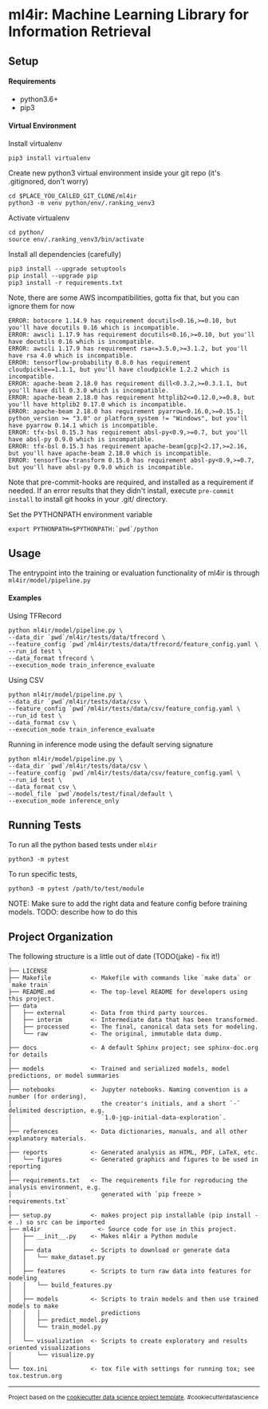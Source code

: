 # ml4ir: Machine Learning Library for Information Retrieval

## Setup
#### Requirements
* python3.6+
* pip3

#### Virtual Environment
Install virtualenv
```
pip3 install virtualenv
```

Create new python3 virtual environment inside your git repo (it's .gitignored, don't worry)
```
cd $PLACE_YOU_CAlLED_GIT_CLONE/ml4ir
python3 -m venv python/env/.ranking_venv3
```

Activate virtualenv
```
cd python/
source env/.ranking_venv3/bin/activate
```

Install all dependencies (carefully)
```
pip3 install --upgrade setuptools
pip install --upgrade pip
pip3 install -r requirements.txt
```

Note, there are some AWS incompatibilities, gotta fix that, but you can ignore them for now
```
ERROR: botocore 1.14.9 has requirement docutils<0.16,>=0.10, but you'll have docutils 0.16 which is incompatible.
ERROR: awscli 1.17.9 has requirement docutils<0.16,>=0.10, but you'll have docutils 0.16 which is incompatible.
ERROR: awscli 1.17.9 has requirement rsa<=3.5.0,>=3.1.2, but you'll have rsa 4.0 which is incompatible.
ERROR: tensorflow-probability 0.8.0 has requirement cloudpickle==1.1.1, but you'll have cloudpickle 1.2.2 which is incompatible.
ERROR: apache-beam 2.18.0 has requirement dill<0.3.2,>=0.3.1.1, but you'll have dill 0.3.0 which is incompatible.
ERROR: apache-beam 2.18.0 has requirement httplib2<=0.12.0,>=0.8, but you'll have httplib2 0.17.0 which is incompatible.
ERROR: apache-beam 2.18.0 has requirement pyarrow<0.16.0,>=0.15.1; python_version >= "3.0" or platform_system != "Windows", but you'll have pyarrow 0.14.1 which is incompatible.
ERROR: tfx-bsl 0.15.3 has requirement absl-py<0.9,>=0.7, but you'll have absl-py 0.9.0 which is incompatible.
ERROR: tfx-bsl 0.15.3 has requirement apache-beam[gcp]<2.17,>=2.16, but you'll have apache-beam 2.18.0 which is incompatible.
ERROR: tensorflow-transform 0.15.0 has requirement absl-py<0.9,>=0.7, but you'll have absl-py 0.9.0 which is incompatible.
```

Note that pre-commit-hooks are required, and installed as a requirement if needed. 
If an error results that they didn't install, execute `pre-commit install` to install git hooks in your .git/ directory.


Set the PYTHONPATH environment variable
```
export PYTHONPATH=$PYTHONPATH:`pwd`/python
```

## Usage
The entrypoint into the training or evaluation functionality of ml4ir is through `ml4ir/model/pipeline.py`

#### Examples
Using TFRecord
```
python ml4ir/model/pipeline.py \
--data_dir `pwd`/ml4ir/tests/data/tfrecord \
--feature_config `pwd`/ml4ir/tests/data/tfrecord/feature_config.yaml \
--run_id test \
--data_format tfrecord \
--execution_mode train_inference_evaluate
```

Using CSV
```
python ml4ir/model/pipeline.py \
--data_dir `pwd`/ml4ir/tests/data/csv \
--feature_config `pwd`/ml4ir/tests/data/csv/feature_config.yaml \
--run_id test \
--data_format csv \
--execution_mode train_inference_evaluate
```

Running in inference mode using the default serving signature
```
python ml4ir/model/pipeline.py \
--data_dir `pwd`/ml4ir/tests/data/csv \
--feature_config `pwd`/ml4ir/tests/data/csv/feature_config.yaml \
--run_id test \
--data_format csv \
--model_file `pwd`/models/test/final/default \
--execution_mode inference_only
```
## Running Tests
To run all the python based tests under `ml4ir`
```
python3 -m pytest
```

To run specific tests, 
```
python3 -m pytest /path/to/test/module
```

NOTE: Make sure to add the right data and feature config before training models.
TODO: describe how to do this

## Project Organization
The following structure is a little out of date (TODO(jake) - fix it!)

    ├── LICENSE
    ├── Makefile           <- Makefile with commands like `make data` or `make train`
    ├── README.md          <- The top-level README for developers using this project.
    ├── data
    │   ├── external       <- Data from third party sources.
    │   ├── interim        <- Intermediate data that has been transformed.
    │   ├── processed      <- The final, canonical data sets for modeling.
    │   └── raw            <- The original, immutable data dump.
    │
    ├── docs               <- A default Sphinx project; see sphinx-doc.org for details
    │
    ├── models             <- Trained and serialized models, model predictions, or model summaries
    │
    ├── notebooks          <- Jupyter notebooks. Naming convention is a number (for ordering),
    │                         the creator's initials, and a short `-` delimited description, e.g.
    │                         `1.0-jqp-initial-data-exploration`.
    │
    ├── references         <- Data dictionaries, manuals, and all other explanatory materials.
    │
    ├── reports            <- Generated analysis as HTML, PDF, LaTeX, etc.
    │   └── figures        <- Generated graphics and figures to be used in reporting
    │
    ├── requirements.txt   <- The requirements file for reproducing the analysis environment, e.g.
    │                         generated with `pip freeze > requirements.txt`
    │
    ├── setup.py           <- makes project pip installable (pip install -e .) so src can be imported
    ├── ml4ir                <- Source code for use in this project.
    │   ├── __init__.py    <- Makes ml4ir a Python module
    │   │
    │   ├── data           <- Scripts to download or generate data
    │   │   └── make_dataset.py
    │   │
    │   ├── features       <- Scripts to turn raw data into features for modeling
    │   │   └── build_features.py
    │   │
    │   ├── models         <- Scripts to train models and then use trained models to make
    │   │   │                 predictions
    │   │   ├── predict_model.py
    │   │   └── train_model.py
    │   │
    │   └── visualization  <- Scripts to create exploratory and results oriented visualizations
    │       └── visualize.py
    │
    └── tox.ini            <- tox file with settings for running tox; see tox.testrun.org


--------

<p><small>Project based on the <a target="_blank" href="https://drivendata.github.io/cookiecutter-data-science/">cookiecutter data science project template</a>. #cookiecutterdatascience</small></p>
